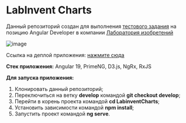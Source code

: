 # LabInvent Charts

Данный репозиторий создан для выполнения [тестового задания](https://drive.google.com/file/d/1JQZxPVLzLtPBNyHvFhJP8qiVbTRs99GL/view) на позицию Angular Developer в компании [Лаборатория изобретений](https://www.labinvent.com)

![image](https://github.com/user-attachments/assets/0d6388cb-470a-486d-b4ec-38c5b5bb86a4)

Сcылка на деплой приложения: [нажмите сюда](https://labinvent-test-kuziukou.netlify.app/)

**Стек приложения:** Angular 19, PrimeNG, D3.js, NgRx, RxJS

**Для запуска приложения:**

1. Клонировать данный репозиторий;
2. Переключиться на ветку **develop** командой **git checkout develop**;
3. Перейти в корень проекта командой **cd LabinventCharts**;
4. Установить зависимости командой **npm install**;
5. Запустить проект командой **ng serve**.
